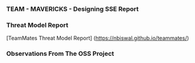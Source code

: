 ### TEAM - MAVERICKS - Designing SSE Report


### Threat Model Report
[TeamMates Threat Model Report] (https://nbiswal.github.io/teammates/)

### Observations From The OSS Project 
